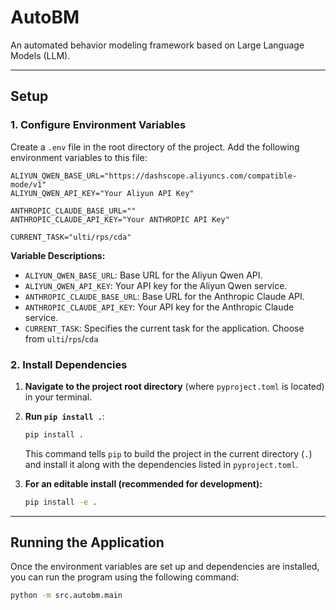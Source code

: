# AutoBM

An automated behavior modeling framework based on Large Language Models (LLM).

---

## Setup

### 1. Configure Environment Variables

Create a `.env` file in the root directory of the project. Add the following environment variables to this file:

```env
ALIYUN_QWEN_BASE_URL="https://dashscope.aliyuncs.com/compatible-mode/v1"
ALIYUN_QWEN_API_KEY="Your Aliyun API Key"

ANTHROPIC_CLAUDE_BASE_URL=""
ANTHROPIC_CLAUDE_API_KEY="Your ANTHROPIC API Key"

CURRENT_TASK="ulti/rps/cda"
```

**Variable Descriptions:**

- `ALIYUN_QWEN_BASE_URL`: Base URL for the Aliyun Qwen API.
- `ALIYUN_QWEN_API_KEY`: Your API key for the Aliyun Qwen service.
- `ANTHROPIC_CLAUDE_BASE_URL`: Base URL for the Anthropic Claude API.
- `ANTHROPIC_CLAUDE_API_KEY`: Your API key for the Anthropic Claude service.
- `CURRENT_TASK`: Specifies the current task for the application. Choose from `ulti`/`rps`/`cda`


### 2. Install Dependencies

1. **Navigate to the project root directory** (where `pyproject.toml` is located) in your terminal.
2. **Run `pip install .`**:
    
    ```bash
    pip install .
    ```
    
    This command tells `pip` to build the project in the current directory (`.`) and install it along with the dependencies listed in `pyproject.toml`.   
3. **For an editable install (recommended for development):**
    
    ```bash
    pip install -e .
    ```

---

## Running the Application

Once the environment variables are set up and dependencies are installed, you can run the program using the following command:

```bash
python -m src.autobm.main
```
